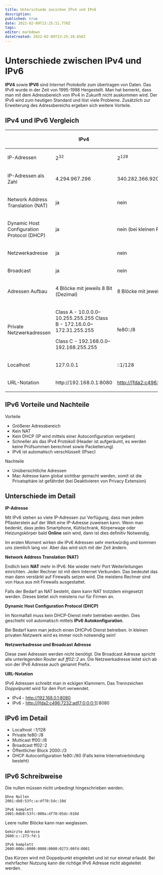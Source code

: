 ```yaml
---
title: Unterschiede zwischen IPv4 und IPv6
description: 
published: true
date: 2022-02-09T13:25:11.770Z
tags: 
editor: markdown
dateCreated: 2022-02-09T13:25:10.656Z
---
```


# Unterschiede zwischen IPv4 und IPv6

**IPV4** sowie **IPV6** sind *Internet Protokolle* zum übertragen von
Daten. Das IPv6 wurde in der Zeit von 1995-1998 Hergestellt. Man hat
bemerkt, dass man mit dem Adressbereich von IPv4 in Zukunft nicht
auskommen wird. Der IPv6 wird zum heutigen Standard und löst viele
Probleme. Zusätzlich zur Erweiterung des Adressbereichs ergeben sich
weitere Vorteile.

## IPv4 und IPv6 Vergleich

<table>
<thead>
<tr class="header">
<th></th>
<th><p>IPv4</p></th>
<th><p>IPv6</p></th>
</tr>
</thead>
<tbody>
<tr class="odd">
<td><p>IP-Adressen</p></td>
<td><p>2<sup>32</sup></p></td>
<td><p>2<sup>128</sup></p></td>
</tr>
<tr class="even">
<td><p>IP-Adressen als Zahl</p></td>
<td><p>4.294.967.296</p></td>
<td><p>340.282.366.920.938.463.463.374.607.431.768.211.456</p></td>
</tr>
<tr class="odd">
<td><p>Network Address Translation (NAT)</p></td>
<td><p>ja</p></td>
<td><p>nein</p></td>
</tr>
<tr class="even">
<td><p>Dynamic Host Configuration Protocol (DHCP)</p></td>
<td><p>ja</p></td>
<td><p>nein (bei kleinen Privaten Netzwerk notwendig)</p></td>
</tr>
<tr class="odd">
<td><p>Netzwerkadresse</p></td>
<td><p>ja</p></td>
<td><p>nein</p></td>
</tr>
<tr class="even">
<td><p>Broadcast</p></td>
<td><p>ja</p></td>
<td><p>nein</p></td>
</tr>
<tr class="odd">
<td><p>Adressen Aufbau</p></td>
<td><p>4 Blöcke mit jeweils 8 Bit (Dezimal)</p></td>
<td><p>8 Blöcke mit jeweils 16 Bit (4 Hexadezimal)</p></td>
</tr>
<tr class="even">
<td><p>Private Netzwerkadressen</p></td>
<td><p>Class A - 10.0.0.0–10.255.255.255 Class B -
172.16.0.0–172.31.255.255</p>
<p>Class C - 192.168.0.0–192.168.255.255</p></td>
<td><p>fe80::/8</p></td>
</tr>
<tr class="odd">
<td><p>Localhost</p></td>
<td><p>127.0.0.1</p></td>
<td><p>::1/128</p></td>
</tr>
<tr class="even">
<td><p>URL-Notation</p></td>
<td><p>http://192.168.0.1:8080</p></td>
<td><p><a
href="http://%5Bfda2:c496:7232:adf7:0:0:0:1">http://[fda2:c496:7232:adf7:0:0:0:1</a>]:8080</p></td>
</tr>
</tbody>
</table>

## IPv6 Vorteile und Nachteile

Vorteile  

-   Größerer Adressbereich
-   Kein NAT
-   Kein DHCP (IP wird mittels einer Autoconfiguration vergeben)
-   Schneller als das IPv4 Protokoll (Header ist aufgeräumt, es werden
    keine Prüfsummen berechnet sowie Packetierung)
-   IPv6 ist automatisch verschlüsselt (IPsec)

Nachteile  

-   Unübersichtliche Adressen
-   Mac Adresse kann global sichtbar gemacht werden, somit ist die
    Privatsphäre ist gefährdet (bei Deaktivieren von Privacy Extension)
    
## Unterschiede im Detail

**IP-Adresse**

Mit IPv6 stehen so viele IP-Adressen zur Verfügung, dass man jedem
Pflasterstein auf der Welt eine IP-Adresse zuweisen kann. Wenn man
bedenkt, dass jedes Smartphone, Kühlschrank, Körperwage oder
Heizungskörper bald **Online** sein wird, dann ist dies definitiv
Notwendig.

Im ersten Moment wirken die IPv6 Adressen sehr merkwürdig und kommen uns
ziemlich lang vor. Aber das wird sich mit der Zeit ändern.

**Network Address Translation (NAT)**

Endlich kein **NAT** mehr in IPv6. Nie wieder mehr Port Weiterleitungen
einrichten. Jeder Rechner ist mit dem Internet Verbunden. Das bedeutet
das man dann verstärkt auf Firewalls setzen wird. Die meistens Rechner
sind von Haus aus mit Firewalls ausgestattet.

Falls der Bedarf an NAT besteht, dann kann NAT trotzdem eingesetzt
werden. Dieses bietet sich meistens nur für Firmen an.

**Dynamic Host Configuration Protocol (DHCP)**

Im Normalfall muss kein DHCP-Dienst mehr betrieben werden. Dies
geschieht voll automatisch mittels **IPv6 Autokonfiguration**.

Bei Bedarf kann man jedoch einen DHCPv6 Dienst betreiben. In kleinen
privaten Netzwerk wird es immer noch notwendig sein!

**Netzwerkadresse und Broadcast Adresse**

Diese zwei Adressen werden nicht benötigt. Die Broadcast Adresse spricht
alle unterlegenden Router auf *ff02::2* an. Die Netzwerkadresse leitet
sich ab von der IPv6 Adresse auch genannt Prefix.

**URL-Notation**

IPv6 Adressen schreibt man in eckigen Klammern. Das Trennzeichen
*Doppelpunkt* wird für den Port verwendet.

-   IPv4 - http://192.168.0.1:8080
-   IPv6 - [http://\[fda2:c496:7232:adf7:0:0:0:1][1]\]:8080

## IPv6 im Detail

-   Localhost ::1/128
-   Private fe80::/8
-   Multicast ff00::/8
-   Broadcast ff02::2
-   Öffentlicher Block 2000::/3
-   DHCP Autoconfiguration fe80::/80 (Falls keine Internetverbindung
    besteht)

## IPv6 Schreibweise

Die nullen müssen nicht unbedingt hingeschrieben werden.

`Ohne Nullen`  
`2001:db8:53fc:a:df70:5dc:10d`

`IPv6 komplett`  
`2001:0db8:53fc:000a:df70:05dc:010d`

Leere nuller Blöcke kann man weglassen.

`Gekürzte Adresse`  
`2600:c::273:fd:1`

`IPv6 komplett`  
`2600:000c:0000:0000:0000:0273:00fd:0001`

Das Kürzen wird mit Doppelpunkt eingeleitet und ist nur einmal erlaubt.
Bei mehrfacher Nutzung kann die richtige IPv6 Adresse nicht abgeleitet
werden.

  [1]: http://%5Bfda2:c496:7232:adf7:0:0:0:1    